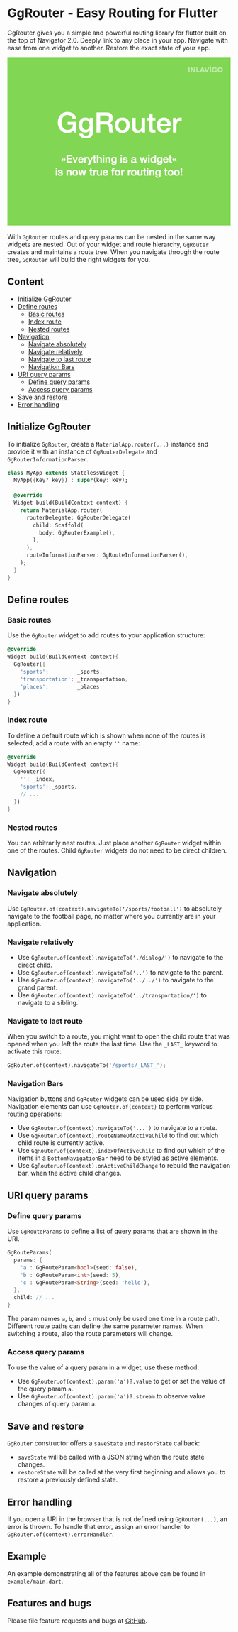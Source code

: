 # GgRouter - Easy Routing for Flutter

GgRouter gives you a simple and powerful routing library for flutter built on
the top of Navigator 2.0. Deeply link to any place in your app. Navigate with
ease from one widget to another. Restore the exact state of your app.

![Features](./img/gg_router_short.gif)

With `GgRouter` routes and query params can be nested in the same way widgets
are nested. Out of your widget and route hierarchy, `GgRouter` creates and
maintains a route tree. When you navigate through the route tree, `GgRouter`
will build the right widgets for you.

## Content <!-- omit in toc -->

- [Initialize GgRouter](#initialize-ggrouter)
- [Define routes](#define-routes)
  - [Basic routes](#basic-routes)
  - [Index route](#index-route)
  - [Nested routes](#nested-routes)
- [Navigation](#navigation)
  - [Navigate absolutely](#navigate-absolutely)
  - [Navigate relatively](#navigate-relatively)
  - [Navigate to last route](#navigate-to-last-route)
  - [Navigation Bars](#navigation-bars)
- [URI query params](#uri-query-params)
  - [Define query params](#define-query-params)
  - [Access query params](#access-query-params)
- [Save and restore](#save-and-restore)
- [Error handling](#error-handling)

## Initialize GgRouter

To initialize `GgRouter`, create a `MaterialApp.router(...)` instance
and provide it with an instance of `GgRouterDelegate` and
`GgRouterInformationParser`.

~~~dart
class MyApp extends StatelessWidget {
  MyApp({Key? key}) : super(key: key);

  @override
  Widget build(BuildContext context) {
    return MaterialApp.router(
      routerDelegate: GgRouterDelegate(
        child: Scaffold(
          body: GgRouterExample(),
        ),
      ),
      routeInformationParser: GgRouteInformationParser(),
    );
  }
}
~~~

## Define routes

### Basic routes

Use the `GgRouter` widget to add routes to your application structure:

~~~dart
@override
Widget build(BuildContext context){
  GgRouter({
    'sports':         _sports,
    'transportation': _transportation,
    'places':         _places
  })
}
~~~

### Index route

To define a default route which is shown when none of the routes is selected,
add a route with an empty `''` name:

~~~dart
@override
Widget build(BuildContext context){
  GgRouter({
    '': _index,
    'sports': _sports,
    // ...
  })
}
~~~

### Nested routes

You can arbitrarily nest routes. Just place another `GgRouter` widget within
one of the routes. Child `GgRouter` widgets do not need to be direct children.

## Navigation

### Navigate absolutely

Use `GgRouter.of(context).navigateTo('/sports/football')` to absolutely navigate
to the football page, no matter where you currently are in your application.

### Navigate relatively

- Use `GgRouter.of(context).navigateTo('./dialog/')` to navigate to the direct child.
- Use `GgRouter.of(context).navigateTo('..')` to navigate to the parent.
- Use `GgRouter.of(context).navigateTo('../../')` to navigate to the grand parent.
- Use `GgRouter.of(context).navigateTo('../transportation/')` to navigate to a sibling.

### Navigate to last route

When you switch to a route, you might want to open the child route that was
opened when you left the route the last time. Use the `_LAST_` keyword to
activate this route:

~~~dart
GgRouter.of(context).navigateTo('/sports/_LAST_');
~~~

### Navigation Bars

Navigation buttons and `GgRouter` widgets can be used side by side. Navigation
elements can use `GgRouter.of(context)` to perform various routing operations:

- Use `GgRouter.of(context).navigateTo('...')` to navigate to a route.
- Use `GgRouter.of(context).routeNameOfActiveChild` to find out which child
  route is currently active.
- Use `GgRouter.of(context).indexOfActiveChild` to find out which of the items
  in a `BottomNavigationBar` need to be styled as active elements.
- Use `GgRouter.of(context).onActiveChildChange` to rebuild the navigation bar,
  when the active child changes.

## URI query params

### Define query params

Use `GgRouteParams` to define a list of query params that are shown in the URI.

~~~dart
GgRouteParams(
  params: {
    'a': GgRouteParam<bool>(seed: false),
    'b': GgRouteParam<int>(seed: 5),
    'c': GgRouteParam<String>(seed: 'hello'),
  },
  child: // ...
}
~~~

The param names `a`, `b`, and `c` must only be used one time in a route path.
Different route paths can define the same parameter names. When switching a
route, also the route parameters will change.

### Access query params

To use the value of a query param in a widget, use these method:

- Use `GgRouter.of(context).param('a')?.value` to get or set the value of the
  query param `a`.
- Use `GgRouter.of(context).param('a')?.stream` to observe value changes of
  query param `a`.

## Save and restore

`GgRouter` constructor offers a `saveState` and `restorState` callback:

- `saveState` will be called with a JSON string when the route state changes.
- `restoreState` will be called at the very first beginning and allows you
  to restore a previously defined state.

## Error handling

If you open a URI in the browser that is not defined using `GgRouter(...)`, an
error is thrown. To handle that error, assign an error handler to
`GgRouter.of(context).errorHandler`.

## Example <!-- omit in toc -->

An example demonstrating all of the features above can be found in `example/main.dart`.

## Features and bugs <!-- omit in toc -->

Please file feature requests and bugs at [GitHub](https://github.com/inlavigo/gg_router).
